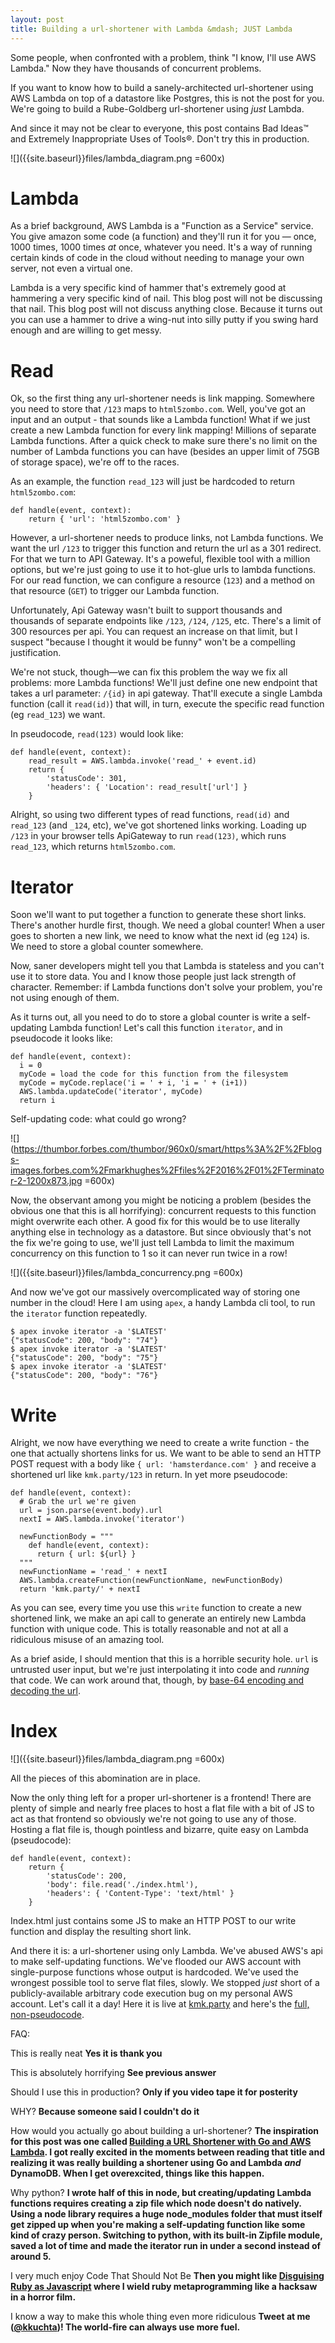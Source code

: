 ```yaml
---
layout: post
title: Building a url-shortener with Lambda &mdash; JUST Lambda
---
```


Some people, when confronted with a problem, think "I know, I'll use AWS Lambda." Now they have thousands of concurrent problems.

If you want to know how to build a sanely-architected url-shortener using AWS Lambda on top of a datastore like Postgres, this is not the post for you.  We're going to build a Rube-Goldberg url-shortener using *just* Lambda.

<!--break-->

And since it may not be clear to everyone, this post contains Bad Ideas&trade; and Extremely Inappropriate Uses of Tools&reg;.  Don't try this in production.

![]({{site.baseurl}}files/lambda_diagram.png =600x)

# Lambda

As a brief background, AWS Lambda is a "Function as a Service" service.  You give amazon some code (a function) and they'll run it for you &mdash; once, 1000 times, 1000 times *at* once, whatever you need.  It's a way of running certain kinds of code in the cloud without needing to manage your own server, not even a virtual one.

Lambda is a very specific kind of hammer that's extremely good at hammering a very specific kind of nail.  This blog post will not be discussing that nail.  This blog post will not discuss anything close.  Because it turns out you can use a hammer to drive a wing-nut into silly putty if you swing hard enough and are willing to get messy.

# Read

Ok, so the first thing any url-shortener needs is link mapping.  Somewhere you need to store that `/123` maps to `html5zombo.com`.  Well, you've got an input and an output - that sounds like a Lambda function!  What if we just create a new Lambda function for every link mapping!  Millions of separate Lambda functions.  After a quick check to make sure there's no limit on the number of Lambda functions you can have (besides an upper limit of 75GB of storage space), we're off to the races.

As an example, the function `read_123` will just be hardcoded to return `html5zombo.com`:

```
def handle(event, context):
    return { 'url': 'html5zombo.com' }
```

However, a url-shortener needs to produce links, not Lambda functions.  We want the url `/123` to trigger this function and return the url as a 301 redirect.  For that we turn to API Gateway.  It's a poweful, flexible tool with a million options, but we're just going to use it to hot-glue urls to lambda functions.  For our read function, we can configure a resource (`123`) and a method on that resource (`GET`) to trigger our Lambda function.

Unfortunately, Api Gateway wasn't built to support thousands and thousands of separate endpoints like `/123`, `/124`, `/125`, etc.  There's a limit of 300 resources per api.  You can request an increase on that limit, but I suspect "because I thought it would be funny" won't be a compelling justification.

We're not stuck, though&mdash;we can fix this problem the way we fix all problems: more Lambda functions!  We'll just define one new endpoint that takes a url parameter: `/{id}` in api gateway.  That'll execute a single Lambda function (call it `read(id)`) that will, in turn, execute the specific read function (eg `read_123`) we want.

In pseudocode, `read(123)` would look like:

```
def handle(event, context):
    read_result = AWS.lambda.invoke('read_' + event.id)
    return {
        'statusCode': 301,
        'headers': { 'Location': read_result['url'] }
    }
```

Alright, so using two different types of read functions, `read(id)` and `read_123` (and `_124`, etc), we've got shortened links working.  Loading up `/123` in your browser tells ApiGateway to run `read(123)`, which runs `read_123`, which returns `html5zombo.com`.

# Iterator

Soon we'll want to put together a function to generate these short links.  There's another hurdle first, though.  We need a global counter!  When a user goes to shorten a new link, we need to know what the next id (eg `124`) is.  We need to store a global counter somewhere.

Now, saner developers might tell you that Lambda is stateless and you can't use it to store data.  You and I know those people just lack strength of character.  Remember: if Lambda functions don't solve your problem, you're not using enough of them.

As it turns out, all you need to do to store a global counter is write a self-updating Lambda function!  Let's call this function `iterator`, and in pseudocode it looks like:

```
def handle(event, context):
  i = 0
  myCode = load the code for this function from the filesystem
  myCode = myCode.replace('i = ' + i, 'i = ' + (i+1))
  AWS.lambda.updateCode('iterator', myCode)
  return i
```

Self-updating code: what could go wrong?

![](https://thumbor.forbes.com/thumbor/960x0/smart/https%3A%2F%2Fblogs-images.forbes.com%2Fmarkhughes%2Ffiles%2F2016%2F01%2FTerminator-2-1200x873.jpg =600x)

Now, the observant among you might be noticing a problem (besides the obvious one that this is all horrifying):  concurrent requests to this function might overwrite each other.  A good fix for this would be to use literally anything else in technology as a datastore.  But since obviously that's not the fix we're going to use, we'll just tell Lambda to limit the maximum concurrency on this function to 1 so it can never run twice in a row!

![]({{site.baseurl}}files/lambda_concurrency.png =600x)

And now we've got our massively overcomplicated way of storing one number in the cloud!  Here I am using `apex`, a handy Lambda cli tool, to run the `iterator` function repeatedly.

```
$ apex invoke iterator -a '$LATEST'
{"statusCode": 200, "body": "74"}
$ apex invoke iterator -a '$LATEST'
{"statusCode": 200, "body": "75"}
$ apex invoke iterator -a '$LATEST'
{"statusCode": 200, "body": "76"}
```

# Write

Alright, we now have everything we need to create a write function - the one that actually shortens links for us.  We want to be able to send an HTTP POST request with a body like `{ url: 'hamsterdance.com' }` and receive a shortened url like `kmk.party/123` in return.  In yet more pseudocode:

```
def handle(event, context):
  # Grab the url we're given
  url = json.parse(event.body).url
  nextI = AWS.lambda.invoke('iterator')
  
  newFunctionBody = """
    def handle(event, context):
      return { url: ${url} }
  """
  newFunctionName = 'read_' + nextI
  AWS.lambda.createFunction(newFunctionName, newFunctionBody)
  return 'kmk.party/' + nextI
```

As you can see, every time you use this `write` function to create a new shortened link, we make an api call to generate an entirely new Lambda function with unique code.  This is totally reasonable and not at all a ridiculous misuse of an amazing tool.

As a brief aside, I should mention that this is a horrible security hole.  `url` is untrusted user input, but we're just interpolating it into code and *running* that code.  We can work around that, though, by [base-64 encoding and decoding the url](https://github.com/kkuchta/url_shortener/blob/master/functions/write/main.py#L21).

# Index
![]({{site.baseurl}}files/lambda_diagram.png =600x)

All the pieces of this abomination are in place.

Now the only thing left for a proper url-shortener is a frontend!  There are plenty of simple and nearly free places to host a flat file with a bit of JS to act as that frontend so obviously we're not going to use any of those.  Hosting a flat file is, though pointless and bizarre, quite easy on Lambda (pseudocode):

```
def handle(event, context):
    return {
        'statusCode': 200,
        'body': file.read('./index.html'),
        'headers': { 'Content-Type': 'text/html' }
    }
```

Index.html just contains some JS to make an HTTP POST to our write function and display the resulting short link.

And there it is: a url-shortener using only Lambda.  We've abused AWS's api to make self-updating functions.  We've flooded our AWS account with single-purpose functions whose output is hardcoded.  We've used the wrongest possible tool to serve flat files, slowly.  We stopped *just* short of a publicly-available arbitrary code execution bug on my personal AWS account.  Let's call it a day!  Here it is live at [kmk.party](https://kmk.party) and here's the [full, non-pseudocode](https://github.com/kkuchta/url_shortener).

FAQ:

This is really neat **Yes it is thank you**

This is absolutely horrifying **See previous answer**

Should I use this in production? **Only if you video tape it for posterity**

WHY? **Because someone said I couldn't do it**

How would you actually go about building a url-shortener? **The inspiration for this post was one called [Building a URL Shortener with Go and AWS Lambda](https://outcrawl.com/go-url-shortener-lambda/).  I got really excited in the moments between reading that title and realizing it was really building a shortener using Go and Lambda *and* DynamoDB.  When I get overexcited, things like this happen.**

Why python? **I wrote half of this in node, but creating/updating Lambda functions requires creating a zip file which node doesn't do natively.  Using a node library requires a huge node_modules folder that must itself get zipped up when you're making a self-updating function like some kind of crazy person.  Switching to python, with its built-in Zipfile module, saved a lot of time and made the iterator run in under a second instead of around 5.**

I very much enjoy Code That Should Not Be **Then you might like [Disguising Ruby as Javascript](/2017/07/disguising-ruby-as-javascript/) where I wield ruby metaprogramming like a hacksaw in a horror film.**

I know a way to make this whole thing even more ridiculous **Tweet at me ([@kkuchta](https://twitter.com/kkuchta))! The world-fire can always use more fuel.**
